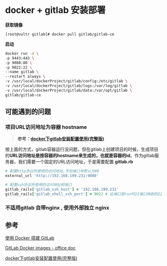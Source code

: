 # docker + gitlab 安装部署

**获取镜像**

```shell
[root@vultr gitlab]# docker pull gitlab/gitlab-ce
```

**启动**

```sh
docker run -d \
-p 9443:443 \
-p 9080:80 \
-p 9022:22 \
--name gitlab \
--restart always \
-v /usr/local/dockerProject/gitlab/config:/etc/gitlab \
-v /usr/local/dockerProject/gitlab/logs:/var/log/gitlab \
-v /usr/local/dockerProject/gitlab/data:/var/opt/gitlab \
gitlab/gitlab-ce
```



## 可能遇到的问题

### 项目URL访问地址为容器 hostname

>**参考：[docker下gitlab安装配置使用(完整版)](https://www.jianshu.com/p/080a962c35b6)**

按上面的方式，gitlab容器运行没问题，但在gitlab上创建项目的时候，生成项目的**URL访问地址是按容器的hostname来生成的，也就是容器的id**。作为gitlab服务器，我们需要一个固定的URL访问地址，于是需要配置 **gitlab.rb**

```ruby
# 配置http协议所使用的访问地址,不加端口号默认为80
external_url 'http://192.168.199.231:9080'

# 配置ssh协议所使用的访问地址和端口
gitlab_rails['gitlab_ssh_host'] = '192.168.199.231'
gitlab_rails['gitlab_shell_ssh_port'] = 9022 # 此端口是run时22端口映射的222端口
```



### 不适用gitlab 自带nginx , 使用外部独立 nginx

> 





## 参考

[使用 Docker 搭建 GitLab](https://zhuanlan.zhihu.com/p/63786567)

[GitLab Docker images - office doc](https://docs.gitlab.com/omnibus/docker/)

[docker下gitlab安装配置使用(完整版)](https://www.jianshu.com/p/080a962c35b6)